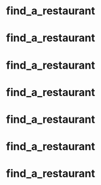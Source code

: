 # find_a_restaurant
# find_a_restaurant
# find_a_restaurant
# find_a_restaurant
# find_a_restaurant
# find_a_restaurant
# find_a_restaurant
